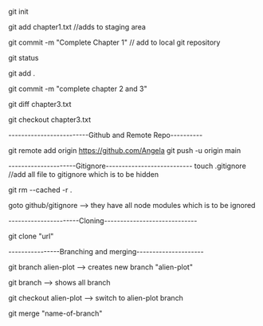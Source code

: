 git init 

git add chapter1.txt
//adds to staging area

git commit -m "Complete Chapter 1"
// add to local git repository

git status

git add .

git commit -m "complete chapter 2 and 3"

git diff chapter3.txt

git checkout chapter3.txt

-------------------------Github and Remote Repo----------

git remote add origin https://github.com/Angela
git push -u origin main 

---------------------Gitignore---------------------------
touch .gitignore
//add all file to gitignore which is to be hidden

git rm --cached -r .

goto github/gitignore --> they have all node modules which is 
                          to be ignored

----------------------Cloning-----------------------------

git clone "url"

----------------Branching and merging---------------------

git branch alien-plot --> creates new branch "alien-plot"

git branch --> shows all branch

git checkout alien-plot --> switch to alien-plot branch

git merge "name-of-branch"  